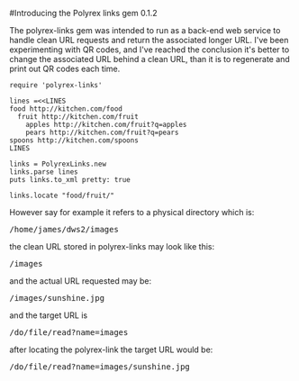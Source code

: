 #Introducing the Polyrex links gem 0.1.2

The polyrex-links gem was intended to run as a back-end web service to handle clean URL requests and return the associated longer URL. I've been experimenting with QR codes, and I've reached the conclusion it's better to change the associated URL behind a clean URL, than it is to regenerate and print out QR codes each time.


    require 'polyrex-links'

    lines =<<LINES
    food http://kitchen.com/food
      fruit http://kitchen.com/fruit
        apples http://kitchen.com/fruit?q=apples
        pears http://kitchen.com/fruit?q=pears
    spoons http://kitchen.com/spoons
    LINES

    links = PolyrexLinks.new
    links.parse lines
    puts links.to_xml pretty: true

    links.locate "food/fruit/"

However say for example it refers to a physical directory which is:
<pre>/home/james/dws2/images</pre>

the clean URL stored in polyrex-links may look like this:
<pre>/images</pre>

and the actual URL requested may be:
<pre>/images/sunshine.jpg</pre>

and the target URL is <pre>/do/file/read?name=images</pre>

after locating the polyrex-link the target URL would be:
<pre>/do/file/read?name=images/sunshine.jpg</pre>

